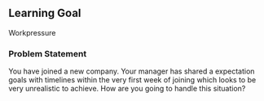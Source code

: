 ## Learning Goal
Workpressure

### Problem Statement
You have joined a new company. Your manager has shared a expectation goals with timelines within the very first week of joining which looks to be very unrealistic to achieve. How are you going to handle this situation?


